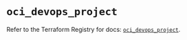 # `oci_devops_project`

Refer to the Terraform Registry for docs: [`oci_devops_project`](https://registry.terraform.io/providers/oracle/oci/7.19.0/docs/resources/devops_project).
